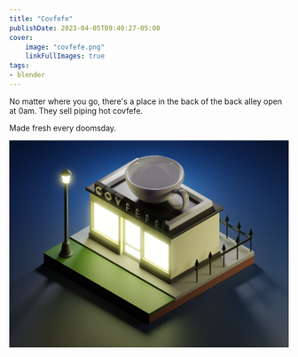 ```yaml
---
title: "Covfefe"
publishDate: 2023-04-05T09:40:27-05:00
cover:
    image: "covfefe.png"
    linkFullImages: true
tags:
- blender
---
```


No matter where you go, there's a place in the back of the back alley open at 0am. 
They sell piping hot covfefe.

Made fresh every doomsday.

![reference](covfefe2.png)


